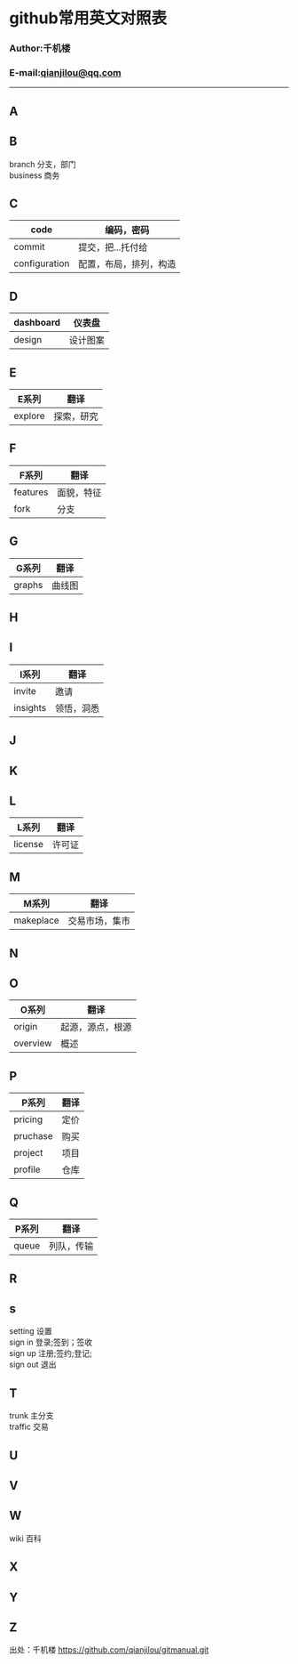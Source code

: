 # github常用英文对照表

### Author:千机楼
### E-mail:qianjilou@qq.com


---
## A


## B

branch  分支，部门  
business  商务  

## C

|code|编码，密码|
|----|-----|
|commit|提交，把...托付给 |
|configuration|配置，布局，排列，构造|

## D

|dashboard | 仪表盘 |
|----|-----|
|design | 设计图案 | 

## E

|E系列|翻译|
|----|-----|
|explore | 探索，研究 | 

## F

|F系列|翻译|
|----|-----|
|features | 面貌，特征  |
|fork | 分支  |

## G

|G系列|翻译|
|----|-----|
|graphs | 曲线图  |


## H

## I

|I系列|翻译|
|----|-----|
|invite | 邀请 | 
|insights | 领悟，洞悉 | 

## J

## K

## L

|L系列|翻译|
|----|-----|
|license | 许可证  |

## M

|M系列|翻译|
|----|-----|
|makeplace | 交易市场，集市  |

## N

## O

|O系列|翻译|
|----|-----|
|origin | 起源，源点，根源  |
|overview | 概述  |

## P

|P系列|翻译|
|----|-----|
|pricing | 定价 | 
|pruchase | 购买  |
|project | 项目  |
|profile | 仓库|

## Q

|P系列|翻译|
|----|-----|
|queue | 列队，传输 |  

## R

## s

setting  设置  
sign in 登录;签到；签收  
sign up 注册;签约;登记;  
sign out 退出  

## T

trunk  主分支  
traffic  交易  

## U


## V


## W


wiki  百科  


## X


## Y


## Z



出处：千机楼  https://github.com/qianjilou/gitmanual.git

